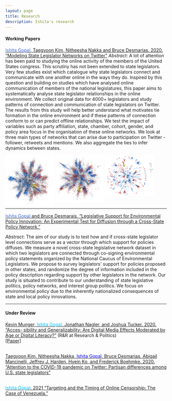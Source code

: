 ```yaml
---
layout: page
title: Research
description: Ishita's research
---
```


#### Working Papers 
<u><span style="color:RoyalBlue">Ishita Gopal</span>, Taegyoon Kim, Nitheesha Nakka and Bruce Desmarias. 2020. “Modeling State Legislator Networks on Twitter”</u>
*Abstract*: A lot of attention has been paid to studying the online activity of the members of the United States congress. This scrutiny has not been extended to state legislators. Very few studies exist which catalogue why state legislators connect and communicate with one another online in the ways they do. Inspired by this question and building on studies which have analysed online communication of members of the national legislatures, this paper aims to systematically analyse state legislator relationships in the online environment. We collect original data for 4000+ legislators and study patterns of connection and communication of state legislators on Twitter. The results from this study will help better understand what motivates tie formation in the online environment and if these patterns of connection conform to or can predict offline relationships. We test the impact of variables such as party affiliation, state, chamber, cohort, gender, and policy area focus in the organisation of these online networks. We look at three main types of networks that can arise due to participation on Twitter - follower, retweets and mentions. We also aggregate the ties to infer dynamics between states.

<img src="../pages/research_img/follower_net.png" style="float: left; width: 30%; margin-right: 1%; margin-bottom: 0.5em;">
<img src="../pages/research_img/mentions_net.png" style="float: left; width: 30%; margin-right: 1%; margin-bottom: 0.5em;">
<img src="../pages/research_img/rt_net.png" style="float: left; width: 30%; margin-right: 1%; margin-bottom: 0.5em;">
<p style="clear: both;">

<hr>

<u><span style="color:RoyalBlue">Ishita Gopal</span> and Bruce Desmarais. “Legislative Support for Environmental Policy Innovation: An Experimental Test for Diffusion through a Cross-State Policy Network.”</u> <br/> 

<i>Abstract</i>: The aim of our study is to test how and if cross-state legislator level connections serve as a vector through which support for policies diffuses. We measure a novel cross-state legislative network dataset in which two legislators are connected through co-signing environmental policy statements organized by the National Caucus of Environmental Legislators. We propose to survey legislators' support for policies proposed in other states, and randomize the degree of information included in the policy description regarding support by other legislators in the network. Our study is situated to contribute to our understanding of state legislative politics, policy networks, and interest group politics. We focus on environmental policy due to the inherently nationalized consequences of state and local policy innovations. 

<hr>

<h4> Under Review </h4>

<u>Kevin Munger, <span style="color:DeepSkyBlue">Ishita Gopal</span>, Jonathan Nagler, and Joshua Tucker. 2020. “Acces- sibility and Generalizability: Are Digital Media Effects Moderated by Age or Digital Literacy?”</u> (R&R at Research & Politics)<br/>
<a href="https://osf.io/9ftxc/"> [Paper] </a> <br/> <br/>
    
<u>Taegyoon Kim, Nitheesha Nakka, <span style="color:blue">Ishita Gopal</span>, Bruce Desmarias, Abigail Mancinelli, Jeffrey J. Harden, Hyein Ko, and Frederick Boehmke. 2020. “Attention to the COVID-19 pandemic on Twitter: Partisan differences among U.S. state legislators”</u> <br/> <br/>


<u><span style="color:DeepSkyBlue">Ishita Gopal</span>. 2021 “Targeting and the Timing of Online Censorship: The Case of Venezuela.”</u> <br/> <br/>

    
    
    
    
 

<!--  ##### <u>“Modeling State Legislator Networks on Twitter”</u>



<!-- [click here for the most recent version of the paper]({{ BASE_PATH}}/pages/working_papers/sample-working-paper.pdf) -->


<!-- Note: this is how to write a comment in HTML. Everything in here won't show up on your webpage.-->

<!--
To increase the size of the title, use fewer # in front of the paper title.
To decrease the size of the title, use more #. 
To remove the italics, remove the * before and after the description
To remove the underline from the title, remove the <u> tags (<u> and </u>)
-->

<!--
<figure>
    <img src="../pages/research_img/follower_net.png" alt="follower" width="50%" class="center"/>
    <figcaption> Follower Network </figcaption>
</figure> -->

